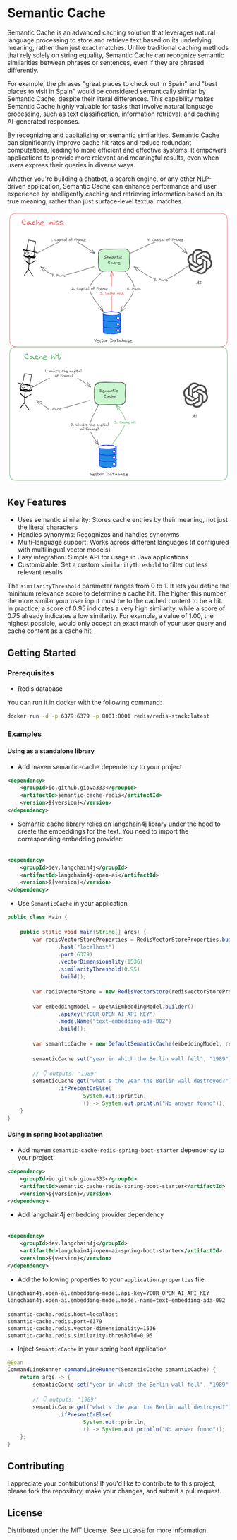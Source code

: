 # Semantic Cache

Semantic Cache is an advanced caching solution that leverages natural language processing to store and retrieve text based on its underlying meaning, rather than just exact matches. Unlike traditional caching methods that rely solely on string equality, Semantic Cache can recognize semantic similarities between phrases or sentences, even if they are phrased differently.

For example, the phrases "great places to check out in Spain" and "best places to visit in Spain" would be considered semantically similar by Semantic Cache, despite their literal differences. This capability makes Semantic Cache highly valuable for tasks that involve natural language processing, such as text classification, information retrieval, and caching AI-generated responses.

By recognizing and capitalizing on semantic similarities, Semantic Cache can significantly improve cache hit rates and reduce redundant computations, leading to more efficient and effective systems. It empowers applications to provide more relevant and meaningful results, even when users express their queries in diverse ways.

Whether you're building a chatbot, a search engine, or any other NLP-driven application, Semantic Cache can enhance performance and user experience by intelligently caching and retrieving information based on its true meaning, rather than just surface-level textual matches.

<img src="semantic-cache.png" alt="Semantic Cache" width="800"/>

## Key Features
* Uses semantic similarity: Stores cache entries by their meaning, not just the literal characters
* Handles synonyms: Recognizes and handles synonyms
* Multi-language support: Works across different languages (if configured with multilingual vector models)
* Easy integration: Simple API for usage in Java applications
* Customizable: Set a custom `similarityThreshold` to filter out less relevant results

The `similarityThreshold` parameter ranges from 0 to 1. It lets you define the minimum relevance score to determine a cache hit.
The higher this number, the more similar your user input must be to the cached content to be a hit.
In practice, a score of 0.95 indicates a very high similarity, while a score of 0.75 already indicates a low similarity.
For example, a value of 1.00, the highest possible, would only accept an exact match of your user query and cache content as a cache hit.

## Getting Started
### Prerequisites
* Redis database

You can run it in docker with the following command:
```bash
docker run -d -p 6379:6379 -p 8001:8001 redis/redis-stack:latest
```

### Examples
#### Using as a standalone library

* Add maven semantic-cache dependency to your project
```xml
<dependency>
    <groupId>io.github.giova333</groupId>
    <artifactId>semantic-cache-redis</artifactId>
    <version>${version}</version>
</dependency>
```
* Semantic cache library relies on [langchain4j](https://github.com/langchain4j/langchain4j) library under the hood to create the embeddings for the text. You need to import the corresponding embedding provider:

```xml

<dependency>
    <groupId>dev.langchain4j</groupId>
    <artifactId>langchain4j-open-ai</artifactId>
    <version>${version}</version>
</dependency>
```
* Use `SemanticCache` in your application
```java
public class Main {

    public static void main(String[] args) {
        var redisVectorStoreProperties = RedisVectorStoreProperties.builder()
                .host("localhost")
                .port(6379)
                .vectorDimensionality(1536)
                .similarityThreshold(0.95)
                .build();

        var redisVectorStore = new RedisVectorStore(redisVectorStoreProperties);

        var embeddingModel = OpenAiEmbeddingModel.builder()
                .apiKey("YOUR_OPEN_AI_API_KEY")
                .modelName("text-embedding-ada-002")
                .build();

        var semanticCache = new DefaultSemanticCache(embeddingModel, redisVectorStore);

        semanticCache.set("year in which the Berlin wall fell", "1989");

        // 👇 outputs: "1989"
        semanticCache.get("what's the year the Berlin wall destroyed?")
                .ifPresentOrElse(
                        System.out::println,
                        () -> System.out.println("No answer found"));
    }
}
```
#### Using in spring boot application
* Add maven `semantic-cache-redis-spring-boot-starter` dependency to your project

```xml
<dependency>
    <groupId>io.github.giova333</groupId>
    <artifactId>semantic-cache-redis-spring-boot-starter</artifactId>
    <version>${version}</version>
</dependency>
```

* Add langchain4j embedding provider dependency

```xml

<dependency>
    <groupId>dev.langchain4j</groupId>
    <artifactId>langchain4j-open-ai-spring-boot-starter</artifactId>
    <version>${version}</version>
</dependency>
```
* Add the following properties to your `application.properties` file

```properties
langchain4j.open-ai.embedding-model.api-key=YOUR_OPEN_AI_API_KEY
langchain4j.open-ai.embedding-model.model-name=text-embedding-ada-002

semantic-cache.redis.host=localhost
semantic-cache.redis.port=6379
semantic-cache.redis.vector-dimensionality=1536
semantic-cache.redis.similarity-threshold=0.95
```
* Inject `SemanticCache` in your spring boot application

```java
@Bean
CommandLineRunner commandLineRunner(SemanticCache semanticCache) {
    return args -> {
        semanticCache.set("year in which the Berlin wall fell", "1989", Duration.ofSeconds(3));
        
        // 👇 outputs: "1989"
        semanticCache.get("what's the year the Berlin wall destroyed?")
                .ifPresentOrElse(
                        System.out::println,
                        () -> System.out.println("No answer found"));
    };
}
```

## Contributing
I appreciate your contributions! If you'd like to contribute to this project, please fork the repository, make your changes, and submit a pull request.

## License
Distributed under the MIT License. See `LICENSE` for more information.